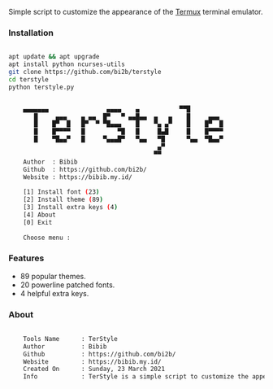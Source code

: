 Simple script to customize the appearance of the [Termux](https://termux.com) terminal emulator.


### Installation

```bash

apt update && apt upgrade
apt install python ncurses-utils
git clone https://github.com/bi2b/terstyle
cd terstyle
python terstyle.py


	▄▄▄▄▄▄▄                ▄▄▄▄    ▄           ▀▀█
	   █     ▄▄▄    ▄ ▄▄  █▀   ▀ ▄▄█▄▄  ▄   ▄    █     ▄▄▄
	   █    █▀  █   █▀  ▀ ▀█▄▄▄    █    ▀▄ ▄▀    █    █▀  █
	   █    █▀▀▀▀   █         ▀█   █     █▄█     █    █▀▀▀▀
	   █    ▀█▄▄▀   █     ▀▄▄▄█▀   ▀▄▄   ▀█      ▀▄▄  ▀█▄▄▀
	                                     ▄▀
	                                    ▀▀
	Author  : Bibib
	Github  : https://github.com/bi2b/
	Website : https://bibib.my.id/
	
	[1] Install font (23)
	[2] Install theme (89)
	[3] Install extra keys (4)
	[4] About
	[0] Exit
	
	Choose menu :
```

### Features

+ 89 popular themes.
+ 20 powerline patched fonts.
+ 4 helpful extra keys.

### About

```bash
	
	Tools Name      : TerStyle
	Author          : Bibib
	Github          : https://github.com/bi2b/
	Website         : https://bibib.my.id/
	Created On      : Sunday, 23 March 2021
	Info            : TerStyle is a simple script to customize the appearance of the Termux terminal emulator. You can also add your custom fonts or themes in the provided directory. Fonts format must be .ttf and themes format must be .properties!
	
```